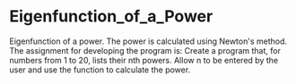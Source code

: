 # Eigenfunction_of_a_Power
Eigenfunction of a power. The power is calculated using Newton's method. The assignment for developing the program is: Create a program that, for numbers from 1 to 20, lists their nth powers. Allow n to be entered by the user and use the function to calculate the power.
